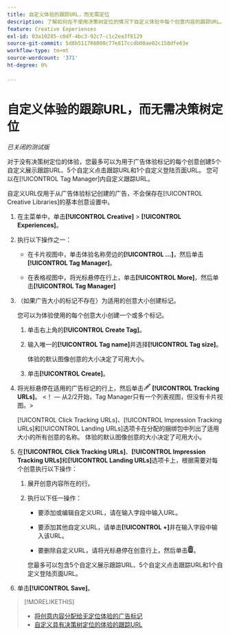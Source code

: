 ```yaml
---
title: 自定义体验的跟踪URL，而无需定位
description: 了解如何在不使用决策树定位的情况下自定义体验中每个创意内容的跟踪URL。
feature: Creative Experiences
exl-id: 03a10285-c0df-4bc3-92c7-c1c2ea3f8129
source-git-commit: 5d8b511708008c77e817ccdb00ae02c158dfe63e
workflow-type: tm+mt
source-wordcount: '371'
ht-degree: 0%

---
```


# 自定义体验的跟踪URL，而无需决策树定位

*已关闭的测试版*

对于没有决策树定位的体验，您最多可以为用于广告体验标记的每个创意创建5个自定义展示跟踪URL、5个自定义点击跟踪URL和1个自定义登陆页面URL。 您可以在[!UICONTROL Tag Manager]内自定义跟踪URL。

自定义URL仅用于从广告体验标记创建的广告，不会保存在[!UICONTROL Creative Libraries]的基本创意设置中。

1. 在主菜单中，单击&#x200B;**[!UICONTROL Creative]** > **[!UICONTROL Experiences]**。

1. 执行以下操作之一：

   * 在卡片视图中，单击体验名称旁边的&#x200B;**[!UICONTROL ...]**，然后单击&#x200B;**[!UICONTROL Tag Manager]**。

   * 在表格视图中，将光标悬停在行上，单击&#x200B;**[!UICONTROL More]**，然后单击&#x200B;**[!UICONTROL Tag Manager]**

1. （如果广告大小的标记不存在）为适用的创意大小创建标记。

   您可以为体验使用的每个创意大小创建一个或多个标记。

   1. 单击右上角的&#x200B;**[!UICONTROL Create Tag]**。

   1. 输入唯一的&#x200B;**[!UICONTROL Tag name]**&#x200B;并选择&#x200B;**[!UICONTROL Tag size]**。

      体验的默认图像创意的大小决定了可用大小。

   1. 单击&#x200B;**[!UICONTROL Create]**。

1. 将光标悬停在适用的广告标记的行上，然后单击![编辑跟踪URL](/help/creative/assets/edit-gray.png "编辑跟踪URL") **[!UICONTROL Tracking URLs]**。 <!-- For targeted experiences, this is "EDIT Tracking URLs" -->&lt;！ — 从2/2开始，Tag Manager只有一个列表视图，但没有卡片视图。>

   [!UICONTROL Click Tracking URLs]、[!UICONTROL Impression Tracking URLs]和[!UICONTROL Landing URLs]选项卡在分配的捆绑包中列出了适用大小的所有创意的名称。 体验的默认图像创意的大小决定了可用大小。<!-- There's no distinct "Creative Sizes" setting. -->

1. 在&#x200B;**[!UICONTROL Click Tracking URLs]**、**[!UICONTROL Impression Tracking URLs]**&#x200B;和&#x200B;**[!UICONTROL Landing URLs]**&#x200B;选项卡上，根据需要对每个创意执行以下操作：

   1. 展开创意内容所在的行。

   1. 执行以下任一操作：

      * 要添加或编辑自定义URL，请在输入字段中输入URL。

      * 要添加其他自定义URL，请单击&#x200B;**[!UICONTROL +]**&#x200B;并在输入字段中输入该URL。

      * 要删除自定义URL，请将光标悬停在创意行上，然后单击![删除](/help/creative/assets/delete.png "删除")。

      您最多可以包含5个自定义展示跟踪URL、5个自定义点击跟踪URL和1个自定义登陆页面URL。

1. 单击&#x200B;**[!UICONTROL Save]**。

>[!MORELIKETHIS]
>
>* [将创意内容分配给无定位体验的广告标记](experience-tag-assign-creatives.md)
>* [自定义具有决策树定位的体验的跟踪URL](experience-tracking-urls-targeting.md)
